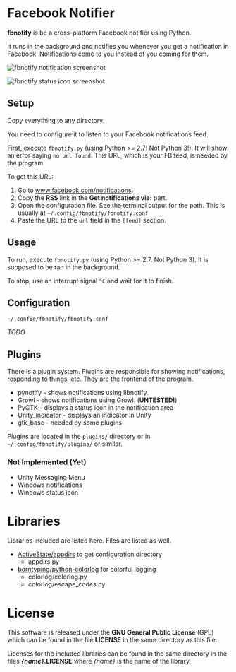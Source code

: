 Facebook Notifier
=================

**fbnotify** is be a cross-platform Facebook notifier using Python. 

It runs in the background and notifies you whenever you get a notification in Facebook. Notifications come to you instead of you coming for them.

![fbnotify notification screenshot](http://i.imgur.com/OFotbMk.png "Desktop notification")

![fbnotify status icon screenshot](http://i.imgur.com/xMsVXSE.png "Status icon shows up in the panel")

Setup
-----

Copy everything to any directory.

You need to configure it to listen to your Facebook notifications feed.

First, execute `fbnotify.py` (using Python >= 2.7! Not Python 3!). It will show an error saying `no url found`. This URL, which is your FB feed, is needed by the program.

To get this URL:

1. Go to www.facebook.com/notifications.
2. Copy the **RSS** link in the **Get notifications via:** part.
3. Open the configuration file. See the terminal output for the path. This is usually at `~/.config/fbnotify/fbnotify.conf`
4. Paste the URL to the `url` field in the `[feed]` section.

Usage
-----

To run, execute `fbnotify.py` (using Python >= 2.7. Not Python 3). It is supposed to be ran in the background.

To stop, use an interrupt signal `^C` and wait for it to finish.

Configuration
-------------

`~/.config/fbnotify/fbnotify.conf`

*TODO*

Plugins
-------

There is a plugin system. Plugins are responsible for showing notifications, responding to things, etc. They are the frontend of the program.

* pynotify - shows notifications using libnotify.
* Growl - shows notifications using Growl. (**UNTESTED!**)
* PyGTK - displays a status icon in the notification area
* Unity_indicator - displays an indicator in Unity
* gtk_base - needed by some plugins

Plugins are located in the `plugins/` directory or in `~/.config/fbnotify/plugins/` or similar.

### Not Implemented (Yet) ###

* Unity Messaging Menu
* Windows notifications
* Windows status icon

Libraries
=========

Libraries included are listed here. Files are listed as well.

* [ActiveState/appdirs](https://github.com/ActiveState/appdirs) to get configuration directory
	* appdirs.py
* [borntyping/python-colorlog](https://github.com/borntyping/python-colorlog) for colorful logging
	* colorlog/colorlog.py
	* colorlog/escape_codes.py

License
=======

This software is released under the **GNU General Public License** (GPL) which
can be found in the file **LICENSE** in the same directory as this file.

Licenses for the included libraries can be found in the same directory in the files **_{name}_.LICENSE** where _{name}_ is the name of the library.

